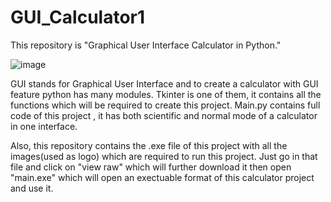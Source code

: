 # GUI_Calculator1
This repository is "Graphical User Interface Calculator in Python."

![image](https://user-images.githubusercontent.com/52229554/131227549-39a7e4b1-7a06-4e8e-aad4-452eab41769a.png)



GUI stands for Graphical User Interface and to create a calculator with GUI feature python has many modules. 
Tkinter is one of them, it contains all the functions which will be required to create this project.
Main.py contains full code of this project , it has both scientific and normal mode of a calculator in one interface.

Also, this repository contains the .exe file of this project with all the images(used as logo) which are required to run this project. 
Just go in that file and click on "view raw" which will further download it then open "main.exe" which will open an exectuable format 
of this calculator project and use it.

